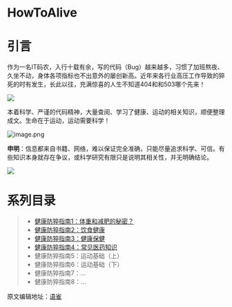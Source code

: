 # HowToAlive

# 引言 
作为一名IT码农，入行十载有余，写的代码（Bug）越来越多，习惯了加班熬夜、久坐不动，身体各项指标也不出意外的屡创新高。近年来各行业高压工作导致的猝死的时有发生，长此以往，充满惊喜的人生不知道404和和503哪个先来！

![](https://img2022.cnblogs.com/blog/151257/202205/151257-20220527231551585-1056049188.jpg)

本着科学、严谨的代码精神，大量查阅、学习了健康、运动的相关知识，顺便整理成文。生命在于运动，运动需要科学！

![image.png](https://img2022.cnblogs.com/blog/151257/202205/151257-20220527231551483-943045526.png)

**申明**：信息都来自书籍、网络，难以保证完全准确，只能尽量追求科学、可信。有些知识本身就存在争议，或科学研究有限只是说明其相关性，并无明确结论。

![](https://img2022.cnblogs.com/blog/151257/202205/151257-20220527231551758-1682616037.png)

# 系列目录
> - [健康防猝指南1：体重和减肥的秘密？]()
> - [健康防猝指南2：饮食健康]()
> - [健康防猝指南3：健康保健]()
> - [健康防猝指南4：常见医药知识]()
> - 健康防猝指南5：运动基础（上）
> - 健康防猝指南6：运动基础（下）
> - 健康防猝指南7：...
> - 健康防猝指南8：...

原文编辑地址：[语雀](https://www.yuque.com/kanding/klife/qo3ppb)
